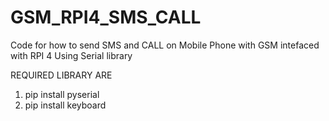 # GSM_RPI4_SMS_CALL
Code for how to send SMS and CALL on Mobile Phone with GSM intefaced with RPI 4 Using Serial library

REQUIRED LIBRARY ARE 
1.  pip install pyserial
2.  pip install keyboard
